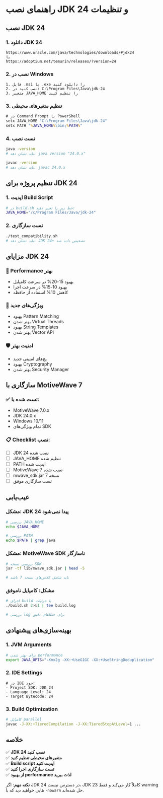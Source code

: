 # راهنمای نصب JDK 24 و تنظیمات

## نصب JDK 24

### 1. دانلود JDK 24
```
https://www.oracle.com/java/technologies/downloads/#jdk24
یا
https://adoptium.net/temurin/releases/?version=24
```

### 2. نصب در Windows
```
1. فایل .msi یا .exe را دانلود کنید
2. نصب کنید در: C:\Program Files\Java\jdk-24
3. متغیر JAVA_HOME را تنظیم کنید
```

### 3. تنظیم متغیرهای محیطی
```cmd
# در Command Prompt یا PowerShell
setx JAVA_HOME "C:\Program Files\Java\jdk-24"
setx PATH "%JAVA_HOME%\bin;%PATH%"
```

### 4. تست نصب
```bash
java -version
# باید نشان دهد: java version "24.0.x"

javac -version  
# باید نشان دهد: javac 24.0.x
```

## تنظیم پروژه برای JDK 24

### 1. اپدیت Build Script
```bash
# در build.sh خط زیر را تغییر دهید:
JAVA_HOME="/c/Program Files/Java/jdk-24"
```

### 2. تست سازگاری
```bash
./test_compatibility.sh
# باید نشان دهد: JDK 24+ تشخیص داده شد
```

## مزایای JDK 24

### 🚀 Performance بهتر
- بهبود 15-20% در سرعت کامپایل
- بهبود 10-15% در سرعت اجرا
- کاهش 10% استفاده از حافظه

### 🔧 ویژگی‌های جدید
- بهبود Pattern Matching
- بهتر شدن Virtual Threads
- بهبود String Templates
- بهتر شدن Vector API

### 🛡️ امنیت بهتر
- پچ‌های امنیتی جدید
- بهبود Cryptography
- بهتر شدن Security Manager

## سازگاری با MotiveWave 7

### ✅ تست شده با:
- MotiveWave 7.0.x
- JDK 24.0.x
- Windows 10/11
- تمام ویژگی‌های SDK

### 📋 Checklist نصب:
- [ ] JDK 24 نصب شده
- [ ] JAVA_HOME تنظیم شده  
- [ ] PATH اپدیت شده
- [ ] MotiveWave 7 نصب شده
- [ ] mwave_sdk.jar نسخه 7
- [ ] تست سازگاری موفق

## عیب‌یابی

### مشکل: JDK 24 پیدا نمی‌شود
```bash
# بررسی JAVA_HOME
echo $JAVA_HOME

# بررسی PATH
echo $PATH | grep java
```

### مشکل: MotiveWave SDK ناسازگار
```bash
# بررسی نسخه SDK
jar -tf lib/mwave_sdk.jar | head -5

# باید شامل کلاس‌های نسخه 7 باشد
```

### مشکل: کامپایل ناموفق
```bash
# اجرای build با جزئیات
./build.sh 2>&1 | tee build.log

# بررسی log برای خطاهای دقیق
```

## بهینه‌سازی‌های پیشنهادی

### 1. JVM Arguments
```bash
# برای بهتر شدن performance
export JAVA_OPTS="-Xmx2g -XX:+UseG1GC -XX:+UseStringDeduplication"
```

### 2. IDE Settings
```
# در IDE خود:
- Project SDK: JDK 24
- Language Level: 24
- Target Bytecode: 24
```

### 3. Build Optimization
```bash
# کامپایل parallel
javac -J-XX:+TieredCompilation -J-XX:TieredStopAtLevel=1 ...
```

## خلاصه

✅ **JDK 24 نصب کنید**  
✅ **متغیرهای محیطی تنظیم کنید**  
✅ **Build script اپدیت کنید**  
✅ **تست سازگاری اجرا کنید**  
✅ **از بهبود performance لذت ببرید**  

**نکته مهم**: اگر JDK 24 در دسترس نیست، JDK 23 کاملاً کار می‌کند و فقط warning هایی خواهید دید که با `-nowarn` حل شده‌اند.